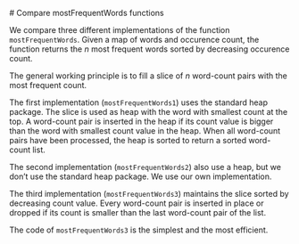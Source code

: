 # Compare mostFrequentWords functions

We compare three different implementations of the function `mostFrequentWords`. 
Given a map of words and occurence count, the function returns the *n* most
frequent words sorted by decreasing occurence count. 

The general working principle is to fill a slice of *n* word-count pairs 
with the most frequent count.

The first implementation (`mostFrequentWords1`) uses the standard heap package. 
The slice is used as heap with the word with smallest count at the top. A 
word-count pair is inserted in the heap if its count value is bigger than the 
word with smallest count value in the heap. When all word-count pairs have been 
processed, the heap is sorted to return a sorted word-count list.

The second implementation (`mostFrequentWords2`) also use a heap, but we don’t 
use the standard heap package. We use our own implementation. 

The third implementation (`mostFrequentWords3`) maintains the slice sorted by 
decreasing count value. Every word-count pair is inserted in place or dropped if 
its count is smaller than the last word-count pair of the list. 


The code of `mostFrequentWords3` is the simplest and the most efficient.